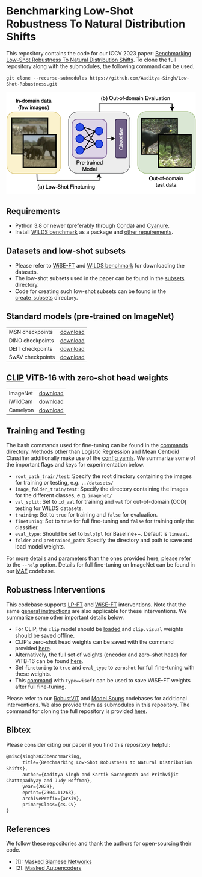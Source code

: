 # Benchmarking Low-Shot Robustness To Natural Distribution Shifts

This repository contains the code for our ICCV 2023 paper: [Benchmarking Low-Shot Robustness To Natural Distribution Shifts](https://arxiv.org/abs/2304.11263). To clone the full repository along with the submodules, the following command can be used.
```
git clone --recurse-submodules https://github.com/Aaditya-Singh/Low-Shot-Robustness.git
```

![Results](LSR.png)


## Requirements
* Python 3.8 or newer (preferably through [Conda](https://conda.io/projects/conda/en/latest/user-guide/tasks/manage-python.html)) and [Cyanure](http://thoth.inrialpes.fr/people/mairal/cyanure/welcome.html#installation).
* Install [WILDS benchmark](https://github.com/p-lambda/wilds) as a package and [other requirements](https://github.com/p-lambda/wilds#requirements).


## Datasets and low-shot subsets
* Please refer to [WiSE-FT](https://github.com/mlfoundations/wise-ft/blob/master/datasets.md) and [WILDS benchmark](https://github.com/p-lambda/wilds#data) for downloading the datasets.
* The low-shot subsets used in the paper can be found in the [subsets](https://github.com/Aaditya-Singh/Low-Shot-Robustness/tree/main/subsets) directory.
* Code for creating such low-shot subsets can be found in the [create_subsets](https://github.com/Aaditya-Singh/Low-Shot-Robustness/tree/main/src/create_subsets) directory.


## Standard models (pre-trained on ImageNet)
<table>
  <tr>
    <td> MSN checkpoints </td>
    <td><a href="https://github.com/facebookresearch/msn#pre-trained-models">download</a></td>
  </tr>
  <tr>
    <td> DINO checkpoints </td>
    <td><a href="https://github.com/facebookresearch/dino#pretrained-models">download</a></td>
  </tr>
  <tr>
    <td> DEIT checkpoints </td>
    <td><a href="https://github.com/facebookresearch/deit/blob/main/README_deit.md">download</a></td>
  </tr>
  <tr>
    <td> SwAV checkpoints </td>
    <td><a href="https://github.com/facebookresearch/swav#model-zoo">download</a></td>
  </tr>
</table>


## [CLIP](https://github.com/openai/CLIP) ViTB-16 with zero-shot head weights
<table>
  <tr>
    <td> ImageNet </td>
    <td><a href="https://www.dropbox.com/s/93u1tfow7ezmivg/ViTB16_zeroshotinet.pth.tar?dl=0">download</a></td>
  </tr>
  <tr>
    <td> iWildCam </td>
    <td><a href="https://www.dropbox.com/s/m52vsdw7e26xfzj/ViTB16_zeroshotiwc.pth.tar?dl=0">download</a></td>
  </tr>
  <tr>
    <td> Camelyon </td>
    <td><a href="https://www.dropbox.com/s/34xxd2x8vvlhdzp/ViTB16_zeroshotcmlyn.pth.tar?dl=0">download</a></td>
  </tr>
</table>


## Training and Testing

The bash commands used for fine-tuning can be found in the [commands](https://github.com/Aaditya-Singh/Low-Shot-Robustness/tree/main/commands) directory. Methods other than Logistic Regression and Mean Centroid Classifier additionally make use of the [config yamls](https://github.com/Aaditya-Singh/Low-Shot-Robustness/tree/main/configs). We summarize some of the important flags and keys for experimentation below.

* `root_path_train/test`: Specify the root directory containing the images for training or testing, e.g. `../datasets/`
* `image_folder_train/test`: Specify the directory containing the images for the different classes, e.g. `imagenet/`
* `val_split`: Set to `id_val` for training and `val` for out-of-domain (OOD) testing for WILDS datasets.
* `training`: Set to `true` for training and `false` for evaluation.
* `finetuning`: Set to `true` for full fine-tuning and `false` for training only the classifier.
* `eval_type`: Should be set to `bslplpl` for Baseline++. Default is `lineval`.
* `folder` and `pretrained_path`: Specify the directory and path to save and load model weights.

For more details and parameters than the ones provided here, please refer to the `--help` option. Details for full fine-tuning on ImageNet can be found in our [MAE](https://github.com/Aaditya-Singh/MAE) codebase.


## Robustness Interventions

This codebase supports [LP-FT](https://arxiv.org/abs/2202.10054) and [WiSE-FT](https://github.com/mlfoundations/wise-ft) interventions. Note that the same [general instructions](https://github.com/Aaditya-Singh/Low-Shot-Robustness/#training-and-testing) are also applicable for these interventions. We summarize some other important details below.

- For CLIP, the `clip` model should be [loaded](https://github.com/openai/CLIP#cliploadname-device-jitfalse) and `clip.visual` weights should be saved offline.
- CLIP's zero-shot head weights can be saved with the command provided [here](https://github.com/Aaditya-Singh/Low-Shot-Robustness/blob/main/commands/save_wiseft_weights.sh).
- Alternatively, the full set of weights (encoder and zero-shot head) for ViTB-16 can be found [here](https://github.com/Aaditya-Singh/Low-Shot-Robustness#clip-vitb-16-with-zero-shot-head-weights).
- Set `finetuning` to `true` and `eval_type` to `zeroshot` for full fine-tuning with these weights.
- This [command](https://github.com/Aaditya-Singh/Low-Shot-Robustness/blob/main/commands/save_wiseft_weights.sh) with `Type=wiseft` can be used to save WiSE-FT weights after full fine-tuning.

Please refer to our [RobustViT](https://github.com/Aaditya-Singh/RobustViT) and [Model Soups](https://github.com/ksarangmath/model-soups) codebases for additional interventions. We also provide them as submodules in this repository. The command for cloning the full repository is provided [here](https://github.com/Aaditya-Singh/Low-Shot-Robustness/#benchmarking-low-shot-robustness-to-natural-distribution-shifts).


## Bibtex

Please consider citing our paper if you find this repository helpful:
```
@misc{singh2023benchmarking,
      title={Benchmarking Low-Shot Robustness to Natural Distribution Shifts}, 
      author={Aaditya Singh and Kartik Sarangmath and Prithvijit Chattopadhyay and Judy Hoffman},
      year={2023},
      eprint={2304.11263},
      archivePrefix={arXiv},
      primaryClass={cs.CV}
}
```


## References

We follow these repositories and thank the authors for open-sourcing their code.

- [1]: [Masked Siamese Networks](https://github.com/facebookresearch/msn)
- [2]: [Masked Autoencoders](https://github.com/facebookresearch/mae)
